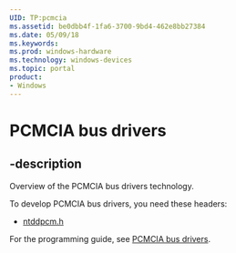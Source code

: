 ```yaml
---
UID: TP:pcmcia
ms.assetid: be0dbb4f-1fa6-3700-9bd4-462e8bb27384
ms.date: 05/09/18
ms.keywords: 
ms.prod: windows-hardware
ms.technology: windows-devices
ms.topic: portal
product:
- Windows
---
```


# PCMCIA bus drivers

## -description

Overview of the PCMCIA bus drivers technology.

To develop PCMCIA bus drivers, you need these headers:

 * [ntddpcm.h](../ntddpcm/index.md)

For the programming guide, see [PCMCIA bus drivers](https://docs.microsoft.com/windows-hardware/drivers/pcmcia).
